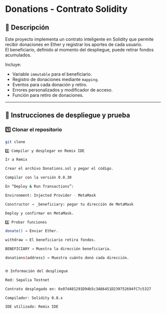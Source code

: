 # Donations - Contrato Solidity

## 📘 Descripción

Este proyecto implementa un contrato inteligente en Solidity que permite recibir donaciones en Ether y registrar los aportes de cada usuario.  
El beneficiario, definido al momento del despliegue, puede retirar fondos acumulados.

Incluye:
- Variable `immutable` para el beneficiario.
- Registro de donaciones mediante `mapping`.
- Eventos para cada donación y retiro.
- Errores personalizados y modificador de acceso.
- Función para retiro de donaciones.

---

## 🧩 Instrucciones de despliegue y prueba

### 1️⃣ Clonar el repositorio
```bash
git clone 

2️⃣ Compilar y desplegar en Remix IDE

Ir a Remix

Crear el archivo Donations.sol y pegar el código.

Compilar con la versión 0.8.30

En “Deploy & Run Transactions”:

Environment: Injected Provider - MetaMask

Constructor → _beneficiary: pegar tu dirección de MetaMask

Deploy y confirmar en MetaMask.

3️⃣ Probar funciones

donate() → Enviar Ether.

withdraw → El beneficiario retira fondos.

BENEFICIARY → Muestra la dirección beneficiaria.

donations(address) → Muestra cuánto donó cada dirección.


🌐 Información del despliegue

Red: Sepolia Testnet

Contrato desplegado en: 0x07d481291D94b5c3A86451D239752694fC7c5327

Compilador: Solidity 0.8.x

IDE utilizado: Remix IDE